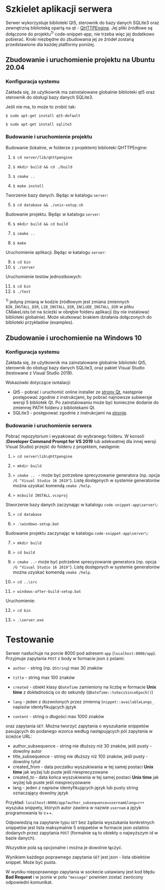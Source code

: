 # Szkielet aplikacji serwera


Serwer wykorzystuje biblioteki Qt5, sterownik do bazy danych SQLite3 oraz zewnętrzną bibliotekę opartą na qt - [QHTTPEngine](https://github.com/nitroshare/qhttpengine). Jej pliki źródłowe są dołączone do projektu<sup>1)</sup> code-snippet-app, nie trzeba więc jej dodatkowo pobierać. Kroki niezbędne do zbudowania jej ze źródeł zostaną przedstawione dla każdej platformy poniżej.


## Zbudowanie i uruchomienie projektu na Ubuntu 20.04

### Konfiguracja systemu

Zakłada się, że użytkownik ma zainstalowane globalnie biblioteki qt5 oraz sterownik do obsługi bazy danych SQLite3. 

Jeśli nie ma, to może to zrobić tak: 


`$ sudo apt-get install qt5-default`


`$ sudo apt-get install sqlite3`
  
### Budowanie i uruchomienie projektu

Budowanie (lokalnie, w folderze z projektem) biblioteki QHTTPEngine:

  

1. `$ cd server/lib/qhttpengine`

2. `$ mkdir build && cd ./build`

3. `$ cmake ..`

4. `$ make install`

Tworzenie bazy danych. Będąc w katalogu `server`:

5. `$ cd database && ./unix-setup.sh`
  
Budowanie projektu. Będąc w katalogu `server`:


6. `$ mkdir build && cd build`

7. `$ cmake ..`

8. `$ make`

  

Uruchomienie aplikacji. Będąc w katalogu `server`:


9. `$ cd bin`
10. `$ ./server`

Uruchomienie testów jednostkowych:

11. `$ cd bin`
12. `$ ./test`

<sup>1)</sup> jedyną zmianą w kodzie źródłowym jest zmiana zmiennych `BIN_INSTALL_DIR`, `LIB_INSTALL_DIR`, `INCLUDE_INSTALL_DIR` w pliku CMakeLists.txt na ścieżki w obrębie folderu aplikacji (by nie instalować biblioteki globalnie). Może skutkować brakiem działania dołączonych do biblioteki przykładów (examples).

## Zbudowanie i urochomienie na Windows 10

### Konfiguracja systemu

Zakłada się, że użytkownik ma zainstalowane globalnie biblioteki Qt5, sterownik do obsługi bazy danych SQLite3, oraz pakiet Visual Studio (testowane z Visual Studio 2019). 


Wskazówki dotyczące isntalacji:
* Qt5 - pobrać i uruchomić online installer ze [strony Qt](https://www.qt.io/download-open-source), następnie postępować zgodnie z instrukcjami, by pobrać najnowsze subwersje wersji 5 bibliotek Qt. Po zainstalowaniu może być konieczne dodanie do zmiennej PATH folderu z bibliotekami Qt.
* SQLite3 - postępować zgodnie z instrukcjami na [stronie](https://www.tutorialspoint.com/sqlite/sqlite_installation.htm).

### Budowanie i uruchomienie serwera

Pobrać repozytorium i wypakować do wybranego folderu. W konsoli (**Developer Command Prompt for VS 2019** lub adekwatnej dla innej wersji Visual Studio) przejść do folderu z projektem, następnie:

1. `> cd server\lib\qhttpengine`

2. `> mkdir build`

3. `> cmake .. `  - może być potrzebne sprecyzowanie generatora (np. opcja `/G "Visual Studio 16 2019"`). Listę dostępnych w systemie generatorów można uzyskać komendą `cmake /help`.

4. `> msbuild INSTALL.vcxproj`

Stworzenie bazy danych zaczynając w katalogu `code-snippet-app\server\`:

5. `> cd database`

6. `> .\windows-setup.bat` 

Budowanie projektu zaczynając w katalogu `code-snippet-app\server\`:

7. `> mkdir build`

8. `> cd build`

9. `> cmake ..`- może być potrzebne sprecyzowanie generatora (np. opcja `/G "Visual Studio 16 2019"`). Listę dostępnych w systemie generatorów można uzyskać komendą `cmake /help`.

10. `> cd ..\src`

11. `> windows-after-build-setup.bat`

Uruchomienie:

12. `> cd bin`

13. `> .\server.exe`

# Testowanie

Serwer nasłuchuje na porcie 8000 pod adresem `app` (`localhost:8000/app`). Przyjmuje zapytania `POST` z body w formacie json z polami:

  

* `author` - string (np. `QString`) max 30 znaków

* `title` - string max 100 znaków

* `created` - obiekt klasy `QDateTime` zamieniony na liczbę w formacie **Unix time** z dokładnością co do sekundy (`QDateTime::toSecsSinceEpoch()`)

* `lang` - jeden z dozwolonych przez zmienną `Snippet::availableLangs_` napisów identyfikujących język

* `content` - string o długości max 1000 znaków

  

oraz zapytania `GET`. Można tworzyć zapytania o wyszukanie snippetów pasujących do podanego wzorca według następujących pól zapytania w ścieżce URL: 

* author_subsequence - string nie dłuższy niż 30 znaków, jeśli pusty - dowolny autor
* title_subsequence - string nie dłuższy niż 100 znaków, jeśli pusty - dowolny tytuł
* created_from - data poczatku wyszukiwania w tej samej postaci **Unix time** jak wyżej lub puste jeśli niesprecyzowane
* created_to - data końca wyszukiwania w tej samej postaci **Unix time** jak wyżej lub puste jeśli niesprecyzowane
* lang - jeden z napisów identyfikujących język lub pusty string oznaczający dowolny język

Przykład: `localhost:8000/app?author_subsequence=usernam&lang=c++` wyszuka snippety, których autor zawiera w nazwie `usernam` a język programowania to c++.

Odpowiedzią na zapytanie typu `GET` bez żądania wyszukania konkretnych snippetów jest lista maksymalnie 5 snippetów w formacie json ostatnio dodanych przez zapytania `POST` (formalnie są to obiekty o najwyższym id w bazie danych). 

Wszystkie pola są opcjonalne i można je dowolnie łączyć.

Wynikiem każdego poprawnego zapytania `GET` jest json - lista obiektów snippet. Może być pusta.

W wyniku niepoprawnego zapytania w sockecie ustawiany jest kod błędu **Bad Request** i w jsonie w polu `"message"` powinien zostać zwrócony odpowiedni komunikat.

